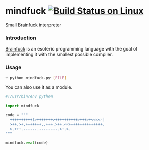 # mindfuck [![Build Status on Linux](https://travis-ci.org/pradeepchhetri/mindfuck.svg?branch=master)](https://travis-ci.org/pradeepchhetri/mindfuck)

Small [Brainfuck](https://en.wikipedia.org/wiki/Brainfuck) interpreter

### Introduction

[Brainfuck](https://en.wikipedia.org/wiki/Brainfuck) is an esoteric programming language with the goal of implementing it with the smallest possible compiler.

### Usage

```sh
➜ python mindfuck.py [FILE]
```

You can also use it as a module.

```python
#!/usr/bin/env python

import mindfuck

code = """
  ++++++++++[>+++++++>++++++++++>+++>+<<<<-]
  >++.>+.+++++++..+++.>++.<<+++++++++++++++.
  >.+++.------.--------.>+.>.
"""

mindfuck.eval(code)
```
